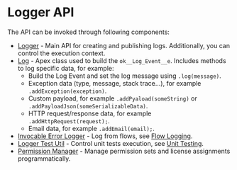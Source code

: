 # Logger API

The API can be invoked through following components:

-   [Logger](../../reference/Logger.md) - Main API for creating and publishing logs. Additionally, you can control the execution context.
-   [Log](../../reference/Log.md) - Apex class used to build the `ok__Log_Event__e`. Includes methods to log specific data, for example:
    -   Build the Log Event and set the log message using `.log(message)`.
    -   Exception data (type, message, stack trace...), for example `.addException(exception)`.
    -   Custom payload, for example `.addPyaload(someString)` or `.addPayloadJson(someSerializableData)`.
    -   HTTP request/response data, for example `.addHttpRequest(request);`.
    -   Email data, for example `.addEmail(email);`.
-   [Invocable Error Logger](../../reference/InvocableErrorLogger.md) - Log from flows, see [Flow Logging](flow-logging.md).
-   [Logger Test Util](../../reference/LoggerTestUtil.md) - Control unit tests execution, see [Unit Testing](unit-testing.md).
-   [Permission Manager](../../reference/PermissionManager.md) - Manage permission sets and license assignments programmatically.
